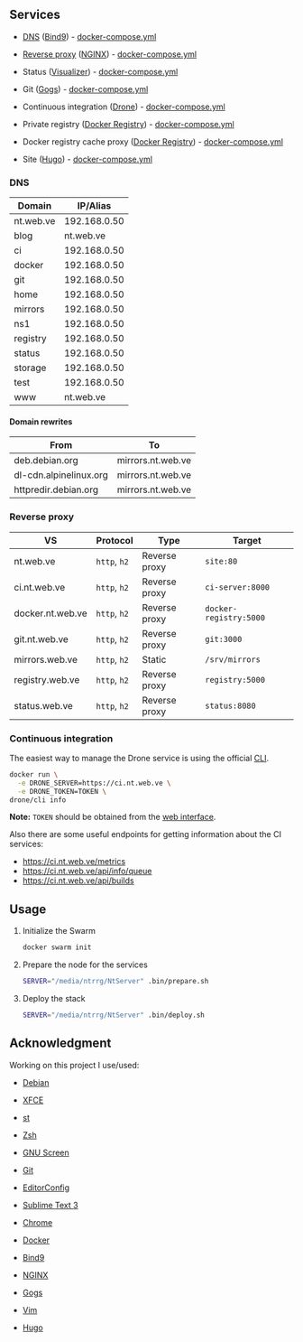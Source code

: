 ## Services

* [DNS](#dns) ([Bind9][]) - [docker-compose.yml](docker-compose.yml#L5)

* [Reverse proxy](#reverse-proxy) ([NGINX][]) - [docker-compose.yml](docker-compose.yml#L135)

* Status ([Visualizer][]) - [docker-compose.yml](docker-compose.yml#L21)

* Git ([Gogs][]) - [docker-compose.yml](docker-compose.yml#L35)

* Continuous integration ([Drone][]) - [docker-compose.yml](docker-compose.yml#L81)

* Private registry ([Docker Registry][]) - [docker-compose.yml](docker-compose.yml#L51)

* Docker registry cache proxy ([Docker Registry][]) - [docker-compose.yml](docker-compose.yml#L65)

* Site ([Hugo][]) - [docker-compose.yml](docker-compose.yml#L125)

### DNS

**Domain** | **IP/Alias**
-----------|--------------
nt.web.ve  | 192.168.0.50
blog       | nt.web.ve
ci         | 192.168.0.50
docker     | 192.168.0.50
git        | 192.168.0.50
home       | 192.168.0.50
mirrors    | 192.168.0.50
ns1        | 192.168.0.50
registry   | 192.168.0.50
status     | 192.168.0.50
storage    | 192.168.0.50
test       | 192.168.0.50
www        | nt.web.ve

#### Domain rewrites

**From**               | **To**
-----------------------|-------------------
deb.debian.org         | mirrors.nt.web.ve
dl-cdn.alpinelinux.org | mirrors.nt.web.ve
httpredir.debian.org   | mirrors.nt.web.ve

### Reverse proxy

**VS**           | **Protocol** | **Type**      | **Target**
-----------------|--------------|---------------|------------------------
nt.web.ve        | `http`, `h2` | Reverse proxy | `site:80`
ci.nt.web.ve     | `http`, `h2` | Reverse proxy | `ci-server:8000`
docker.nt.web.ve | `http`, `h2` | Reverse proxy | `docker-registry:5000`
git.nt.web.ve    | `http`, `h2` | Reverse proxy | `git:3000`
mirrors.web.ve   | `http`, `h2` | Static        | `/srv/mirrors`
registry.web.ve  | `http`, `h2` | Reverse proxy | `registry:5000`
status.web.ve    | `http`, `h2` | Reverse proxy | `status:8080`

### Continuous integration

The easiest way to manage the Drone service is using the official
[CLI](http://docs.drone.io/cli-installation/).

```sh
docker run \
  -e DRONE_SERVER=https://ci.nt.web.ve \
  -e DRONE_TOKEN=TOKEN \
drone/cli info
```

**Note:** `TOKEN` should be obtained from the
[web interface](https://ci.nt.web.ve/account/token).

Also there are some useful endpoints for getting information about the CI
services:

* https://ci.nt.web.ve/metrics
* https://ci.nt.web.ve/api/info/queue
* https://ci.nt.web.ve/api/builds

## Usage

1. Initialize the Swarm

    ```sh
    docker swarm init
    ```

2. Prepare the node for the services

    ```sh
    SERVER="/media/ntrrg/NtServer" .bin/prepare.sh
    ```

3. Deploy the stack

    ```sh
    SERVER="/media/ntrrg/NtServer" .bin/deploy.sh
    ```

## Acknowledgment

Working on this project I use/used:

* [Debian](https://www.debian.org/)

* [XFCE](https://xfce.org/)

* [st](https://st.suckless.org/)

* [Zsh](http://www.zsh.org/)

* [GNU Screen](https://www.gnu.org/software/screen)

* [Git](https://git-scm.com/)

* [EditorConfig](http://editorconfig.org/)

* [Sublime Text 3](https://www.sublimetext.com/3)

* [Chrome](https://www.google.com/chrome/browser/desktop/index.html)

* [Docker](https://docker.com)

* [Bind9][]

* [NGINX][]

* [Gogs][]

* [Vim](https://www.vim.org/)

* [Hugo][]

[Bind9]: https://www.isc.org/downloads/bind/
[Gogs]: https://gogs.io/
[NGINX]: https://www.nginx.com/
[Visualizer]: https://github.com/dockersamples/docker-swarm-visualizer
[Docker Registry]: https://hub.docker.com/_/registry/
[Drone]: https://drone.io/
[Hugo]: https://gohugo.io

